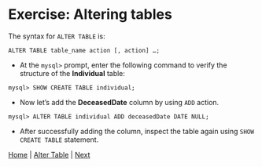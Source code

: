 # Exercise: Altering tables

The syntax for `ALTER TABLE` is:

```
ALTER TABLE table_name action [, action] …;
```

- At the `mysql>` prompt, enter the following command to verify the structure of the **Individual** table:

```
mysql> SHOW CREATE TABLE individual;
```

- Now let’s add the **DeceasedDate** column by using `ADD` action.

```
mysql> ALTER TABLE individual ADD deceasedDate DATE NULL;
```

- After successfully adding the column, inspect the table again using `SHOW CREATE TABLE` statement.

[Home](/)  |  [Alter Table](/6-alter-table/)  |  [Next](/6-alter-table/2)
